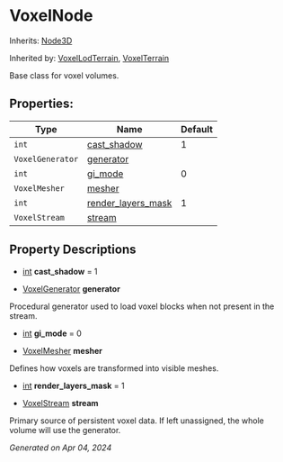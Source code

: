 # VoxelNode

Inherits: [Node3D](https://docs.godotengine.org/en/stable/classes/class_node3d.html)

Inherited by: [VoxelLodTerrain](VoxelLodTerrain.md), [VoxelTerrain](VoxelTerrain.md)

Base class for voxel volumes.

## Properties: 


Type              | Name                                         | Default 
----------------- | -------------------------------------------- | --------
`int`             | [cast_shadow](#i_cast_shadow)                | 1       
`VoxelGenerator`  | [generator](#i_generator)                    |         
`int`             | [gi_mode](#i_gi_mode)                        | 0       
`VoxelMesher`     | [mesher](#i_mesher)                          |         
`int`             | [render_layers_mask](#i_render_layers_mask)  | 1       
`VoxelStream`     | [stream](#i_stream)                          |         
<p></p>

## Property Descriptions

- [int](https://docs.godotengine.org/en/stable/classes/class_int.html)<span id="i_cast_shadow"></span> **cast_shadow** = 1


- [VoxelGenerator](VoxelGenerator.md)<span id="i_generator"></span> **generator**

Procedural generator used to load voxel blocks when not present in the stream.

- [int](https://docs.godotengine.org/en/stable/classes/class_int.html)<span id="i_gi_mode"></span> **gi_mode** = 0


- [VoxelMesher](VoxelMesher.md)<span id="i_mesher"></span> **mesher**

Defines how voxels are transformed into visible meshes.

- [int](https://docs.godotengine.org/en/stable/classes/class_int.html)<span id="i_render_layers_mask"></span> **render_layers_mask** = 1


- [VoxelStream](VoxelStream.md)<span id="i_stream"></span> **stream**

Primary source of persistent voxel data. If left unassigned, the whole volume will use the generator.

_Generated on Apr 04, 2024_

